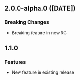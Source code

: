 ## 2.0.0-alpha.0 ([DATE])

### Breaking Changes

- Breaking feature in new RC

## 1.1.0

### Features

- New feature in existing release
